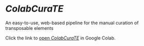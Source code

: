# _ColabCuraTE_
An easy-to-use, web-based pipeline for the manual curation of transposable elements

Click the link to [open _ColabCuraTE_]([https://colab.research.google.com/github/Ellison-Lab/ColabCuraTE/blob/main/notebooks/ColabCuraTE_v1.0.0.ipynb) in Google Colab.
